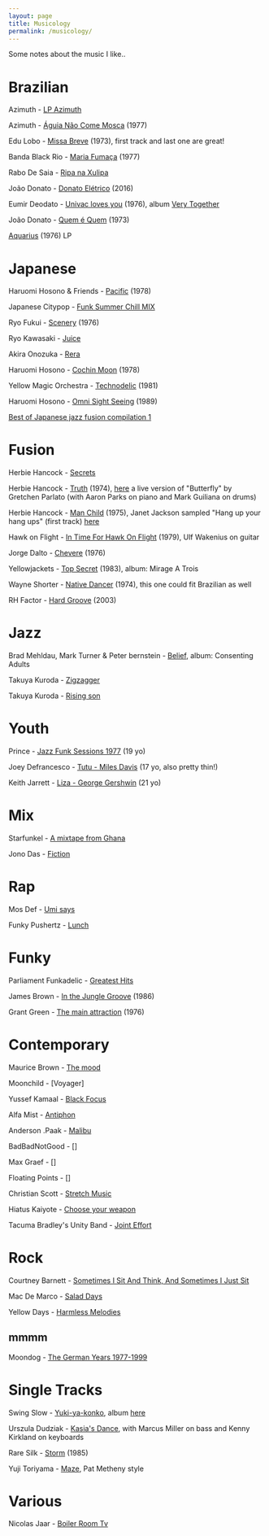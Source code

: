 ```yaml
---
layout: page
title: Musicology
permalink: /musicology/
---
```


Some notes about the music I like..

# Brazilian
Azimuth - [LP Azimuth](https://www.youtube.com/watch?v=m6PxI_-MowE)

Azimuth - [Águia Não Come Mosca](https://www.youtube.com/watch?v=HADCBUVaFqw) (1977)

Edu Lobo - [Missa Breve](https://www.youtube.com/watch?v=RaFavdaZisM) (1973), first track and last one are great!

Banda Black Rio - [Maria Fumaça](https://www.youtube.com/watch?v=O6RQnyDS9xg) (1977)

Rabo De Saia - [Ripa na Xulipa](https://www.youtube.com/watch?v=61QzoFaYDQY)

João Donato - [Donato Elétrico](https://www.youtube.com/watch?v=SGK4BpUBAnY) (2016)

Eumir Deodato - [Univac loves you](https://www.youtube.com/watch?v=2QVdJ43VK_Q) (1976), album [Very Together](https://www.youtube.com/watch?v=MeAM0tvEg-s&t=30s)

João Donato - [Quem é Quem](https://www.youtube.com/watch?v=1jcnsaXnTRk) (1973)

[Aquarius](https://www.youtube.com/watch?v=qk9Hlyl2h-U) (1976) LP

# Japanese
Haruomi Hosono & Friends - [Pacific](https://www.youtube.com/watch?v=dSCwoYcp0IY) (1978)

Japanese Citypop - [Funk Summer Chill MIX](https://www.youtube.com/watch?v=VRXG0TrgOSY&t=1741s)

Ryo Fukui - [Scenery](https://www.youtube.com/watch?v=Hrr3dp7zRQY) (1976)

Ryo Kawasaki - [Juice](https://www.youtube.com/watch?v=bdQ7437z0A4)

Akira Onozuka - [Rera](https://www.youtube.com/watch?v=O_h9nd6im-I)

Haruomi Hosono - [Cochin Moon](https://www.youtube.com/watch?v=iM_9aalKOQk) (1978)

Yellow Magic Orchestra - [Technodelic](https://www.youtube.com/watch?v=XeVO5_qoyfY)  (1981)

Haruomi Hosono - [Omni Sight Seeing](https://www.youtube.com/watch?v=-22NysUDulc&t=291s) (1989)

[Best of Japanese jazz fusion compilation 1](https://www.youtube.com/watch?v=zvoNHP5yIu4)

# Fusion
Herbie Hancock - [Secrets](https://www.youtube.com/watch?v=gMdJzUVHRwU)

Herbie Hancock - [Truth](https://www.youtube.com/watch?v=hShkZ-Q4qzQ) (1974), [here](https://www.youtube.com/watch?v=lOVvOdmbwbo) a live version of "Butterfly" by Gretchen Parlato (with Aaron Parks on piano and Mark Guiliana on drums)

Herbie Hancock - [Man Child](https://www.youtube.com/watch?v=TikRSpQDr6I) (1975), Janet Jackson sampled "Hang up your hang ups" (first track) [here](https://www.youtube.com/watch?v=g_GpU5agvYQ)

Hawk on Flight - [In Time For Hawk On Flight](https://open.spotify.com/album/5rYU0bnRczczp2UkL1Wcyv) (1979), Ulf Wakenius on guitar

Jorge Dalto - [Chevere](https://www.youtube.com/watch?v=Yni3GOQJ1UA) (1976)

Yellowjackets - [Top Secret](https://www.youtube.com/watch?v=Aej5YiWW4Q8) (1983), album: Mirage A Trois

Wayne Shorter - [Native Dancer](https://www.youtube.com/watch?v=GTAIjxoSKLk) (1974), this one could fit Brazilian as well

RH Factor - [Hard Groove](https://www.youtube.com/watch?v=ZjrI16qeE_A) (2003)

# Jazz

Brad Mehldau, Mark Turner & Peter bernstein - [Belief](https://www.youtube.com/watch?v=xhiVB5SBvHs), album: Consenting Adults

Takuya Kuroda - [Zigzagger](https://www.youtube.com/watch?v=H5tr4cgCHfY)

Takuya Kuroda - [Rising son](https://www.youtube.com/watch?v=spH_3GV6YsY)

# Youth
Prince - [Jazz Funk Sessions 1977](https://www.youtube.com/watch?v=YQKl870Sm_g) (19 yo)

Joey Defrancesco - [Tutu - Miles Davis](https://www.youtube.com/watch?v=7KdZPFyXq5Y) (17 yo, also pretty thin!)

Keith Jarrett - [Liza - George Gershwin](https://www.youtube.com/watch?v=jD2a3mo8z5M) (21 yo)

# Mix
Starfunkel - [A mixtape from Ghana](https://www.youtube.com/watch?v=ITurXyhdQxY)

Jono Das - [Fiction](https://www.youtube.com/watch?v=L1O-IaBINDc)

# Rap
Mos Def - [Umi says](https://www.youtube.com/watch?v=Pyp3vha8PNw)

Funky Pushertz - [Lunch](https://www.youtube.com/watch?v=KJwRqBS5ZvA)

# Funky
Parliament Funkadelic - [Greatest Hits](https://www.youtube.com/watch?v=WPOexuFLJ8c)

James Brown - [In the Jungle Groove](https://www.youtube.com/watch?v=eHG1z6fvX8o) (1986)

Grant Green - [The main attraction](https://www.youtube.com/watch?v=Qq1wJka_saA) (1976)

# Contemporary

Maurice Brown - [The mood](https://www.youtube.com/watch?v=f39Uqx6efek)

Moonchild - [Voyager]

Yussef Kamaal - [Black Focus](https://www.youtube.com/watch?v=4D8YPDdsxYU)

Alfa Mist - [Antiphon](https://www.youtube.com/watch?v=BVO_R8uvMhE)

Anderson .Paak - [Malibu](https://www.youtube.com/watch?v=IROfKBoVtTg)

BadBadNotGood - []

Max Graef - []

Floating Points - []

Christian Scott - [Stretch Music](https://www.youtube.com/watch?v=fuGc7YvQzeM)

Hiatus Kaiyote - [Choose your weapon](https://www.youtube.com/watch?v=9k2KIocsdEQ)

Tacuma Bradley's Unity Band - [Joint Effort](https://www.youtube.com/watch?v=EFDXHrGGdS4&t=2307s)

# Rock

Courtney Barnett - [Sometimes I Sit And Think, And Sometimes I Just Sit](https://www.youtube.com/watch?v=k2sW53Hjo30)

Mac De Marco - [Salad Days](https://www.youtube.com/watch?v=0HQqXllXpfQ)

Yellow Days - [Harmless Melodies](https://www.youtube.com/watch?v=AejUtBNzyOI)

## mmmm

Moondog - [The German Years 1977-1999](https://www.youtube.com/watch?v=3AdPl5xIAvE)

# Single Tracks 
Swing Slow - [Yuki-ya-konko](https://www.youtube.com/watch?v=mPsJXfB7yTk), album [here](https://www.youtube.com/watch?v=06HcFuiHWZ4)

Urszula Dudziak - [Kasia's Dance](https://www.youtube.com/watch?v=12ptpdfTMF8), with Marcus Miller on bass and Kenny Kirkland on keyboards

Rare Silk - [Storm](https://www.youtube.com/watch?v=AQZESJ2Pga8) (1985)

Yuji Toriyama - [Maze](https://www.youtube.com/watch?v=VkNvRqAMbMw), Pat Metheny style

# Various

Nicolas Jaar - [Boiler Room Tv](https://boilerroom.tv/recording/transition/?utm_source=facebook.com&utm_medium=referral)

